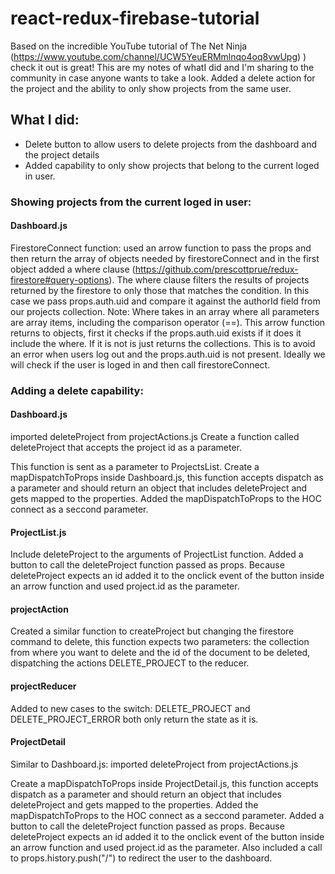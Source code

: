 # react-redux-firebase-tutorial
Based on the incredible YouTube tutorial of The Net Ninja (https://www.youtube.com/channel/UCW5YeuERMmlnqo4oq8vwUpg) ) check it out is great! 
This are my notes of whatI did and I'm sharing to the community in case anyone wants to take a look.
Added a delete action for the project and the ability to only show projects from the same user.


## What I did:
- Delete button to allow users to delete projects from the dashboard and the project details
- Added capability to only show projects that belong to the current loged in user.


### Showing projects from the current loged in user:
#### Dashboard.js
FirestoreConnect function: used an arrow function to pass the props and then return the array of objects needed by firestoreConnect and in the first object added a where clause (https://github.com/prescottprue/redux-firestore#query-options). The where clause filters the results of projects returned by the firestore to only those that matches the condition. In this case we pass props.auth.uid and compare it against the authorId field from our projects collection.
Note: Where takes in an array where all parameters are array items, including the comparison operator (==).
This arrow function returns to objects, first it checks if the props.auth.uid exists if it does it include the where. If it is not is just returns the collections. This is to avoid an error when users log out and the props.auth.uid is not present. Ideally we will check if the user is loged in and then call firestoreConnect. 


### Adding a delete capability:
#### Dashboard.js
imported deleteProject from projectActions.js
Create a function called deleteProject that accepts the project id as a parameter.

This function is sent as a parameter to ProjectsList.
Create a mapDispatchToProps inside Dashboard.js, this function accepts dispatch as a parameter and should return an object that includes deleteProject and gets mapped to the properties. 
Added the mapDispatchToProps to the HOC connect as a seccond parameter.

#### ProjectList.js
Include deleteProject to the arguments of ProjectList function.
Added a button to call the deleteProject function passed as props. Because deleteProject expects an id added it to the onclick event of the button inside an arrow function and used project.id as the parameter.

#### projectAction
Created a similar function to createProject but changing the firestore command to delete, this function expects two parameters: the collection from where you want to delete and the id of the document to be deleted, dispatching the actions DELETE_PROJECT to the reducer.

#### projectReducer
Added to new cases to the switch: DELETE_PROJECT and DELETE_PROJECT_ERROR both only return the state as it is.

#### ProjectDetail
Similar to Dashboard.js:
imported deleteProject from projectActions.js

Create a mapDispatchToProps inside ProjectDetail.js, this function accepts dispatch as a parameter and should return an object that includes deleteProject and gets mapped to the properties. 
Added the mapDispatchToProps to the HOC connect as a seccond parameter.
Added a button to call the deleteProject function passed as props. Because deleteProject expects an id added it to the onclick event of the button inside an arrow function and used project.id as the parameter. Also included a call to props.history.push("/") to redirect the user to the dashboard.


